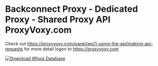# Backconnect Proxy - Dedicated Proxy - Shared Proxy API ProxyVoxy.com

Check out https://proxyvoxy.com/panel/api/1-using-the-api/making-api-requests
for more detail logon to https://proxyvoxy.com

<a href="https://proxyvoxy.com">
  <img src="http://i.imgur.com/C1GNwwU.png" alt="Download Whois Database">
</a>
